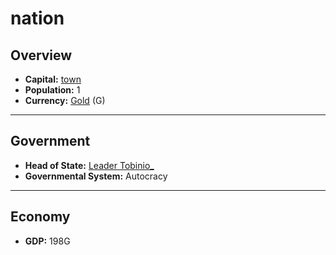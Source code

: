 # nation

## Overview

- **Capital:** [town](town)
- **Population:** 1
- **Currency:** [Gold](Gold) (G)

---

## Government

- **Head of State:** [Leader Tobinio_](Tobinio_)
- **Governmental System:** Autocracy

---

## Economy

- **GDP:** <!-- GDP -->198G